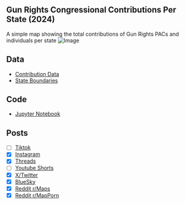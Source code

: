 ## Gun Rights Congressional Contributions Per State (2024)
A simple map showing the total contributions of Gun Rights PACs and individuals per state
![Image](https://drive.google.com/uc?export=view&id=1wmyX77kYLv7sKfqcpvfHl-IgbysBSchm)

## Data
* [Contribution Data](https://www.opensecrets.org/industries/summary?cycle=2024&ind=A04)
* [State Boundaries](https://www.census.gov/geographies/mapping-files/time-series/geo/carto-boundary-file.html)

## Code
* [Jupyter Notebook](FormatData.ipynb)

## Posts
- [ ] [Tiktok]()
- [x] [Instagram](https://www.instagram.com/p/DPEnTdkES56/)
- [x] [Threads](https://www.threads.com/@vinemapper/post/DPEnUECkdPZ)
- [ ] [Youtube Shorts]()
- [x] [X/Twitter](https://x.com/VineMapper/status/1971612282330530186)
- [x] [BlueSky](https://bsky.app/profile/vinemapper.bsky.social/post/3lzquyzxm6c2n)
- [x] [Reddit r/Maps](https://www.reddit.com/r/Maps/comments/1nr5syw/dairy_industry_donor_contributions_to/)
- [x] [Reddit r/MapPorn](https://www.reddit.com/r/MapPorn/comments/1nr5t16/dairy_industry_donor_contributions_to/)
